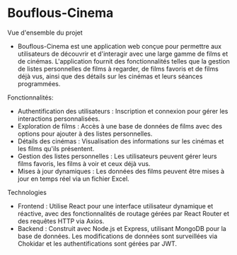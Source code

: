 # Bouflous-Cinema

Vue d'ensemble du projet

- Bouflous-Cinema est une application web conçue pour permettre aux utilisateurs de découvrir et d'interagir avec une large gamme de films et de cinémas. L'application fournit des fonctionnalités telles que la gestion de listes personnelles de films à regarder, de films favoris et de films déjà vus, ainsi que des détails sur les cinémas et leurs séances programmées.

Fonctionnalités:

- Authentification des utilisateurs : Inscription et connexion pour gérer les interactions personnalisées.
- Exploration de films : Accès à une base de données de films avec des options pour ajouter à des listes personnelles.
- Détails des cinémas : Visualisation des informations sur les cinémas et les films qu'ils présentent.
- Gestion des listes personnelles : Les utilisateurs peuvent gérer leurs films favoris, les films à voir et ceux déjà vus.
- Mises à jour dynamiques : Les données des films peuvent être mises à jour en temps réel via un fichier Excel.

  
Technologies

- Frontend : Utilise React pour une interface utilisateur dynamique et réactive, avec des fonctionnalités de routage gérées par React Router et des requêtes HTTP via Axios.
- Backend : Construit avec Node.js et Express, utilisant MongoDB pour la base de données. Les modifications de données sont surveillées via Chokidar et les authentifications sont gérées par JWT.
